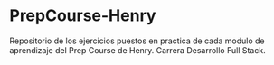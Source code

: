 # **PrepCourse-Henry** 
Repositorio de los ejercicios puestos en practica de cada modulo de aprendizaje del Prep Course de Henry.
Carrera Desarrollo Full Stack.
